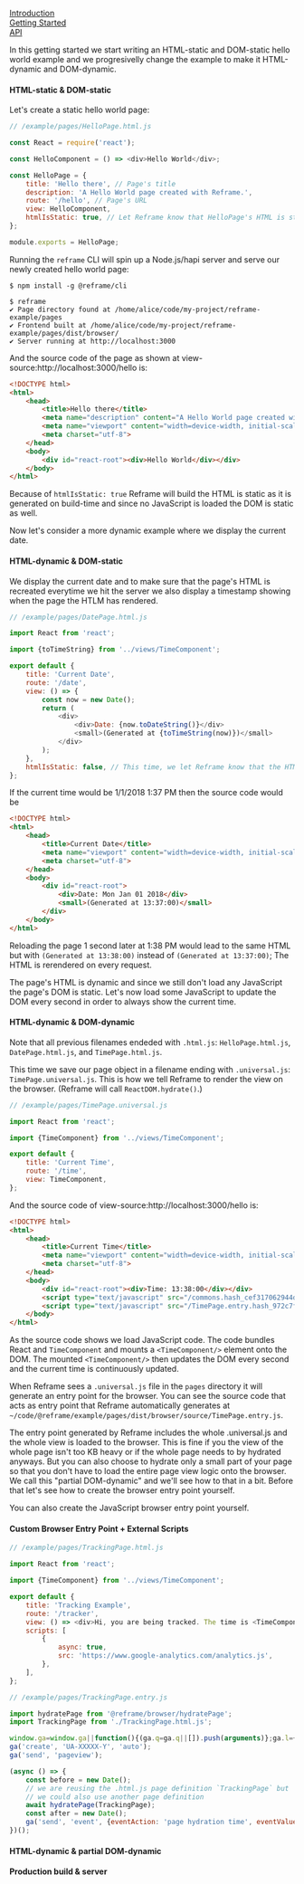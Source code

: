 <!---






    WARNING, READ THIS.
    This is a computed file. Do not edit.
    Edit `/docs/getting-started.template.md` instead.












    WARNING, READ THIS.
    This is a computed file. Do not edit.
    Edit `/docs/getting-started.template.md` instead.












    WARNING, READ THIS.
    This is a computed file. Do not edit.
    Edit `/docs/getting-started.template.md` instead.












    WARNING, READ THIS.
    This is a computed file. Do not edit.
    Edit `/docs/getting-started.template.md` instead.












    WARNING, READ THIS.
    This is a computed file. Do not edit.
    Edit `/docs/getting-started.template.md` instead.






-->
[Introduction](/../../)<br/>
[Getting Started](/docs/getting-started.md)<br/>
[API](/docs/api.md)

In this getting started
we start writing an HTML-static and DOM-static hello world example and we progresivelly change the example to make it HTML-dynamic and DOM-dynamic.

#### HTML-static & DOM-static

Let's create a static hello world page:

~~~js
// /example/pages/HelloPage.html.js

const React = require('react');

const HelloComponent = () => <div>Hello World</div>;

const HelloPage = {
    title: 'Hello there', // Page's title
    description: 'A Hello World page created with Reframe.',
    route: '/hello', // Page's URL
    view: HelloComponent,
    htmlIsStatic: true, // Let Reframe know that HelloPage's HTML is static.
};

module.exports = HelloPage;
~~~

Running the `reframe` CLI will spin up a Node.js/hapi server and serve our newly created hello world page:

~~~shell
$ npm install -g @reframe/cli
~~~

~~~shell
$ reframe
✔ Page directory found at /home/alice/code/my-project/reframe-example/pages
✔ Frontend built at /home/alice/code/my-project/reframe-example/pages/dist/browser/
✔ Server running at http://localhost:3000
~~~

And the source code of the page as shown at view-source:http://localhost:3000/hello is:

~~~html
<!DOCTYPE html>
<html>
    <head>
        <title>Hello there</title>
        <meta name="description" content="A Hello World page created with Reframe.">
        <meta name="viewport" content="width=device-width, initial-scale=1, maximum-scale=1">
        <meta charset="utf-8">
    </head>
    <body>
        <div id="react-root"><div>Hello World</div></div>
    </body>
</html>
~~~

Because of `htmlIsStatic: true` Reframe will build the HTML is static as it is generated on build-time
and since no JavaScript is loaded the DOM is static as well.

Now let's consider a more dynamic example where we display the current date.

#### HTML-dynamic & DOM-static

We display the current date and to make sure that the page's HTML is recreated everytime we hit the server we also display a timestamp showing when the page the HTLM has rendered.

~~~js
// /example/pages/DatePage.html.js

import React from 'react';

import {toTimeString} from '../views/TimeComponent';

export default {
    title: 'Current Date',
    route: '/date',
    view: () => {
        const now = new Date();
        return (
            <div>
                <div>Date: {now.toDateString()}</div>
                <small>(Generated at {toTimeString(now)})</small>
            </div>
        );
    },
    htmlIsStatic: false, // This time, we let Reframe know that the HTML is not static
};
~~~

If the current time would be 1/1/2018 1:37 PM then the source code would be

~~~html
<!DOCTYPE html>
<html>
    <head>
        <title>Current Date</title>
        <meta name="viewport" content="width=device-width, initial-scale=1, maximum-scale=1">
        <meta charset="utf-8">
    </head>
    <body>
        <div id="react-root">
            <div>Date: Mon Jan 01 2018</div>
            <small>(Generated at 13:37:00)</small>
        </div>
    </body>
</html>
~~~

Reloading the page 1 second later at 1:38 PM would lead to the same HTML but with `(Generated at 13:38:00)` instead of `(Generated at 13:37:00)`;
The HTML is rerendered on every request.

The page's HTML is dynamic
and since we still don't load any JavaScript the page's DOM is static.
Let's now load some JavaScript to update the DOM every second in order to always show the current time.

#### HTML-dynamic & DOM-dynamic

Note that all previous filenames endeded with `.html.js`: `HelloPage.html.js`, `DatePage.html.js`, and `TimePage.html.js`.

This time we save our page object in a filename ending with `.universal.js`: `TimePage.universal.js`.
This is how we tell Reframe to render the view on the browser. (Reframe will call `ReactDOM.hydrate()`.)

~~~js
// /example/pages/TimePage.universal.js

import React from 'react';

import {TimeComponent} from '../views/TimeComponent';

export default {
    title: 'Current Time',
    route: '/time',
    view: TimeComponent,
};
~~~

And the source code of view-source:http://localhost:3000/hello is:

~~~html
<!DOCTYPE html>
<html>
    <head>
        <title>Current Time</title>
        <meta name="viewport" content="width=device-width, initial-scale=1, maximum-scale=1">
        <meta charset="utf-8">
    </head>
    <body>
        <div id="react-root"><div>Time: 13:38:00</div></div>
        <script type="text/javascript" src="/commons.hash_cef317062944dce98c01.js"></script>
        <script type="text/javascript" src="/TimePage.entry.hash_972c7f760528baca032a.js"></script>
    </body>
</html>
~~~

As the source code shows we load JavaScript code.
The code bundles React and `TimeComponent` and mounts a `<TimeComponent/>` element onto the DOM.
The mounted `<TimeComponent/>` then updates the DOM every second and the current time is continuously updated.

When Reframe sees a `.universal.js` file in the `pages` directory it will generate an entry point for the browser.
You can see the source code that acts as entry point that Reframe automatically generates at `~/code/@reframe/example/pages/dist/browser/source/TimePage.entry.js`.

The entry point generated by Reframe includes the whole .universal.js and the whole view is loaded to the browser.
This is fine if you the view of the whole page isn't too KB heavy or if the whole page needs to by hydrated anyways.
But you can also choose to hydrate only a small part of your page so that you don't have to load the entire page view logic onto the browser. We call this "partial DOM-dynamic" and we'll see how to that in a bit. Before that let's see how to create the browser entry point yourself.

You can also create the JavaScript browser entry point yourself.

#### Custom Browser Entry Point + External Scripts

<script async src='https://www.google-analytics.com/analytics.js'></script>

~~~js
// /example/pages/TrackingPage.html.js

import React from 'react';

import {TimeComponent} from '../views/TimeComponent';

export default {
    title: 'Tracking Example',
    route: '/tracker',
    view: () => <div>Hi, you are being tracked. The time is <TimeComponent/></div>,
    scripts: [
        {
            async: true,
            src: 'https://www.google-analytics.com/analytics.js',
        },
    ],
};
~~~

~~~js
// /example/pages/TrackingPage.entry.js

import hydratePage from '@reframe/browser/hydratePage';
import TrackingPage from './TrackingPage.html.js';

window.ga=window.ga||function(){(ga.q=ga.q||[]).push(arguments)};ga.l=+new Date;
ga('create', 'UA-XXXXX-Y', 'auto');
ga('send', 'pageview');

(async () => {
    const before = new Date();
    // we are reusing the .html.js page definition `TrackingPage` but
    // we could also use another page definition
    await hydratePage(TrackingPage);
    const after = new Date();
    ga('send', 'event', {eventAction: 'page hydration time', eventValue: after - before});
})();

~~~


#### HTML-dynamic & partial DOM-dynamic



#### Production build & server




<!---






    WARNING, READ THIS.
    This is a computed file. Do not edit.
    Edit `/docs/getting-started.template.md` instead.












    WARNING, READ THIS.
    This is a computed file. Do not edit.
    Edit `/docs/getting-started.template.md` instead.












    WARNING, READ THIS.
    This is a computed file. Do not edit.
    Edit `/docs/getting-started.template.md` instead.












    WARNING, READ THIS.
    This is a computed file. Do not edit.
    Edit `/docs/getting-started.template.md` instead.












    WARNING, READ THIS.
    This is a computed file. Do not edit.
    Edit `/docs/getting-started.template.md` instead.






-->
